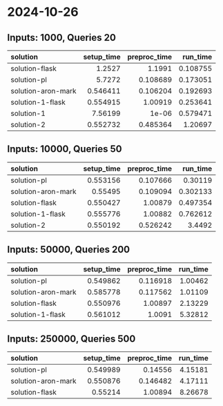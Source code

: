# 2024-10-26

## Inputs: 1000, Queries 20

| solution           |   setup_time |   preproc_time |   run_time |
|:-------------------|-------------:|---------------:|-----------:|
| solution-flask     |     1.2527   |       1.1991   |   0.108755 |
| solution-pl        |     5.7272   |       0.108689 |   0.173051 |
| solution-aron-mark |     0.546411 |       0.106204 |   0.192693 |
| solution-1-flask   |     0.554915 |       1.00919  |   0.253641 |
| solution-1         |     7.56199  |       1e-06    |   0.579471 |
| solution-2         |     0.552732 |       0.485364 |   1.20697  |

## Inputs: 10000, Queries 50

| solution           |   setup_time |   preproc_time |   run_time |
|:-------------------|-------------:|---------------:|-----------:|
| solution-pl        |     0.553156 |       0.107666 |   0.30119  |
| solution-aron-mark |     0.55495  |       0.109094 |   0.302133 |
| solution-flask     |     0.550427 |       1.00879  |   0.497354 |
| solution-1-flask   |     0.555776 |       1.00882  |   0.762612 |
| solution-2         |     0.550192 |       0.526242 |   3.4492   |

## Inputs: 50000, Queries 200

| solution           |   setup_time |   preproc_time |   run_time |
|:-------------------|-------------:|---------------:|-----------:|
| solution-pl        |     0.549862 |       0.116918 |    1.00462 |
| solution-aron-mark |     0.585778 |       0.117562 |    1.01109 |
| solution-flask     |     0.550976 |       1.00897  |    2.13229 |
| solution-1-flask   |     0.561012 |       1.0091   |    5.32812 |

## Inputs: 250000, Queries 500

| solution           |   setup_time |   preproc_time |   run_time |
|:-------------------|-------------:|---------------:|-----------:|
| solution-pl        |     0.549989 |       0.14556  |    4.15181 |
| solution-aron-mark |     0.550876 |       0.146482 |    4.17111 |
| solution-flask     |     0.55214  |       1.00894  |    8.26678 |